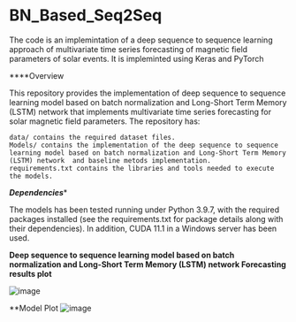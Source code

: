 # BN_Based_Seq2Seq
The code is an implemintation of a deep sequence to sequence learning approach of multivariate time series forecasting of magnetic field parameters of solar events. It is impleminted using Keras and PyTorch


****Overview

This repository provides the implementation of deep sequence to sequence learning model based on batch normalization and Long-Short Term Memory (LSTM) network that implements
multivariate time series forecasting for solar magnetic field parameters. The repository has:

    data/ contains the required dataset files.
    Models/ contains the implementation of the deep sequence to sequence learning model based on batch normalization and Long-Short Term Memory (LSTM) network  and baseline metods implementation.
    requirements.txt contains the libraries and tools needed to execute the models.
    
  ***Dependencies****

The models has been tested running under Python 3.9.7, with the required packages installed (see the requirements.txt for package details along with their dependencies). In addition, CUDA 11.1 in a Windows server has been used. 


**Deep sequence to sequence learning model based on batch normalization and Long-Short Term Memory (LSTM) network Forecasting results plot**


![image](![image](https://user-images.githubusercontent.com/100083721/171737863-f4659e65-5042-4084-ad15-7088860996f1.png))



**Model Plot
![image](https://user-images.githubusercontent.com/100083721/171737300-14d84bb6-0a8d-4b0e-b8d8-68cdf040ed37.png)

